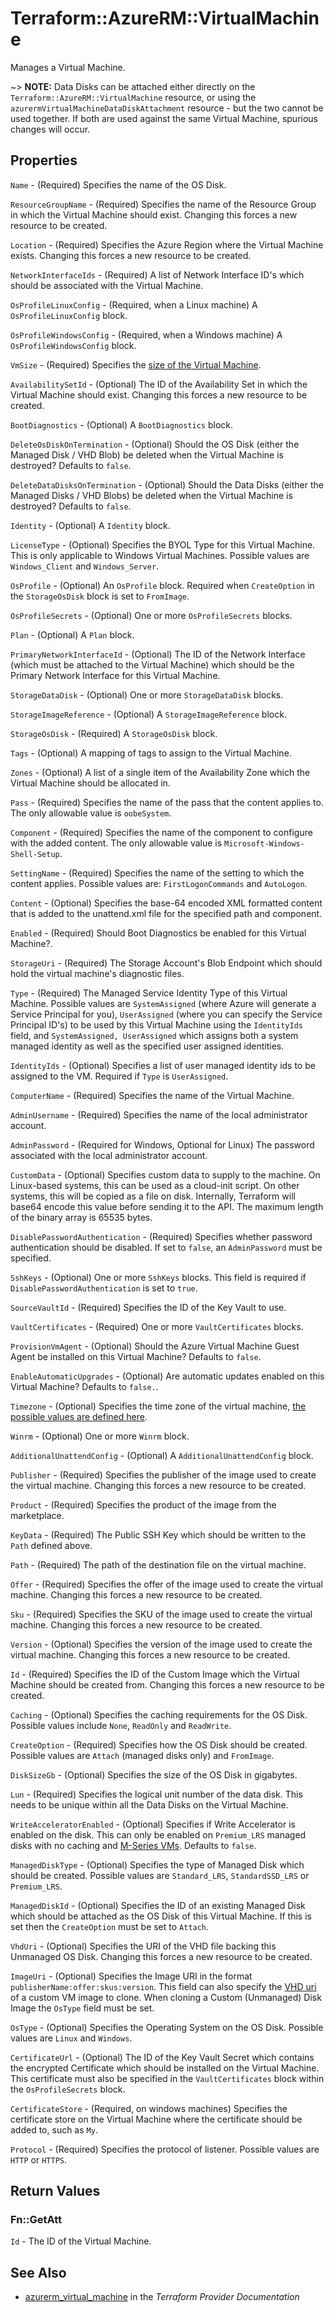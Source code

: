 # Terraform::AzureRM::VirtualMachine

Manages a Virtual Machine.

~> **NOTE:** Data Disks can be attached either directly on the `Terraform::AzureRM::VirtualMachine` resource, or using the `azurermVirtualMachineDataDiskAttachment` resource - but the two cannot be used together. If both are used against the same Virtual Machine, spurious changes will occur.

## Properties

`Name` - (Required) Specifies the name of the OS Disk.

`ResourceGroupName` - (Required) Specifies the name of the Resource Group in which the Virtual Machine should exist. Changing this forces a new resource to be created.

`Location` - (Required) Specifies the Azure Region where the Virtual Machine exists. Changing this forces a new resource to be created.

`NetworkInterfaceIds` - (Required) A list of Network Interface ID's which should be associated with the Virtual Machine.

`OsProfileLinuxConfig` - (Required, when a Linux machine) A `OsProfileLinuxConfig` block.

`OsProfileWindowsConfig` - (Required, when a Windows machine) A `OsProfileWindowsConfig` block.

`VmSize` - (Required) Specifies the [size of the Virtual Machine](https://azure.microsoft.com/en-us/documentation/articles/virtual-machines-size-specs/).

`AvailabilitySetId` - (Optional) The ID of the Availability Set in which the Virtual Machine should exist. Changing this forces a new resource to be created.

`BootDiagnostics` - (Optional) A `BootDiagnostics` block.

`DeleteOsDiskOnTermination` - (Optional) Should the OS Disk (either the Managed Disk / VHD Blob) be deleted when the Virtual Machine is destroyed? Defaults to `false`.

`DeleteDataDisksOnTermination` - (Optional) Should the Data Disks (either the Managed Disks / VHD Blobs) be deleted when the Virtual Machine is destroyed? Defaults to `false`.

`Identity` - (Optional) A `Identity` block.

`LicenseType` - (Optional) Specifies the BYOL Type for this Virtual Machine. This is only applicable to Windows Virtual Machines. Possible values are `Windows_Client` and `Windows_Server`.

`OsProfile` - (Optional) An `OsProfile` block. Required when `CreateOption` in the `StorageOsDisk` block is set to `FromImage`.

`OsProfileSecrets` - (Optional) One or more `OsProfileSecrets` blocks.

`Plan` - (Optional) A `Plan` block.

`PrimaryNetworkInterfaceId` - (Optional) The ID of the Network Interface (which must be attached to the Virtual Machine) which should be the Primary Network Interface for this Virtual Machine.

`StorageDataDisk` - (Optional) One or more `StorageDataDisk` blocks.

`StorageImageReference` - (Optional) A `StorageImageReference` block.

`StorageOsDisk` - (Required) A `StorageOsDisk` block.

`Tags` - (Optional) A mapping of tags to assign to the Virtual Machine.

`Zones` - (Optional) A list of a single item of the Availability Zone which the Virtual Machine should be allocated in.

`Pass` - (Required) Specifies the name of the pass that the content applies to. The only allowable value is `oobeSystem`.

`Component` - (Required) Specifies the name of the component to configure with the added content. The only allowable value is `Microsoft-Windows-Shell-Setup`.

`SettingName` - (Required) Specifies the name of the setting to which the content applies. Possible values are: `FirstLogonCommands` and `AutoLogon`.

`Content` - (Optional) Specifies the base-64 encoded XML formatted content that is added to the unattend.xml file for the specified path and component.

`Enabled` - (Required) Should Boot Diagnostics be enabled for this Virtual Machine?.

`StorageUri` - (Required) The Storage Account's Blob Endpoint which should hold the virtual machine's diagnostic files.

`Type` - (Required) The Managed Service Identity Type of this Virtual Machine. Possible values are `SystemAssigned` (where Azure will generate a Service Principal for you), `UserAssigned` (where you can specify the Service Principal ID's) to be used by this Virtual Machine using the `IdentityIds` field, and `SystemAssigned, UserAssigned` which assigns both a system managed identity as well as the specified user assigned identities.

`IdentityIds` - (Optional) Specifies a list of user managed identity ids to be assigned to the VM. Required if `Type` is `UserAssigned`.

`ComputerName` - (Required) Specifies the name of the Virtual Machine.

`AdminUsername` - (Required) Specifies the name of the local administrator account.

`AdminPassword` - (Required for Windows, Optional for Linux) The password associated with the local administrator account.

`CustomData` - (Optional) Specifies custom data to supply to the machine. On Linux-based systems, this can be used as a cloud-init script. On other systems, this will be copied as a file on disk. Internally, Terraform will base64 encode this value before sending it to the API. The maximum length of the binary array is 65535 bytes.

`DisablePasswordAuthentication` - (Required) Specifies whether password authentication should be disabled. If set to `false`, an `AdminPassword` must be specified.

`SshKeys` - (Optional) One or more `SshKeys` blocks. This field is required if `DisablePasswordAuthentication` is set to `true`.

`SourceVaultId` - (Required) Specifies the ID of the Key Vault to use.

`VaultCertificates` - (Required) One or more `VaultCertificates` blocks.

`ProvisionVmAgent` - (Optional) Should the Azure Virtual Machine Guest Agent be installed on this Virtual Machine? Defaults to `false`.

`EnableAutomaticUpgrades` - (Optional) Are automatic updates enabled on this Virtual Machine? Defaults to `false.`.

`Timezone` - (Optional) Specifies the time zone of the virtual machine, [the possible values are defined here](http://jackstromberg.com/2017/01/list-of-time-zones-consumed-by-azure/).

`Winrm` - (Optional) One or more `Winrm` block.

`AdditionalUnattendConfig` - (Optional) A `AdditionalUnattendConfig` block.

`Publisher` - (Required) Specifies the publisher of the image used to create the virtual machine. Changing this forces a new resource to be created.

`Product` - (Required) Specifies the product of the image from the marketplace.

`KeyData` - (Required) The Public SSH Key which should be written to the `Path` defined above.

`Path` - (Required) The path of the destination file on the virtual machine.

`Offer` - (Required) Specifies the offer of the image used to create the virtual machine. Changing this forces a new resource to be created.

`Sku` - (Required) Specifies the SKU of the image used to create the virtual machine. Changing this forces a new resource to be created.

`Version` - (Optional) Specifies the version of the image used to create the virtual machine. Changing this forces a new resource to be created.

`Id` - (Required) Specifies the ID of the Custom Image which the Virtual Machine should be created from. Changing this forces a new resource to be created.

`Caching` - (Optional) Specifies the caching requirements for the OS Disk. Possible values include `None`, `ReadOnly` and `ReadWrite`.

`CreateOption` - (Required) Specifies how the OS Disk should be created. Possible values are `Attach` (managed disks only) and `FromImage`.

`DiskSizeGb` - (Optional) Specifies the size of the OS Disk in gigabytes.

`Lun` - (Required) Specifies the logical unit number of the data disk. This needs to be unique within all the Data Disks on the Virtual Machine.

`WriteAcceleratorEnabled` - (Optional) Specifies if Write Accelerator is enabled on the disk. This can only be enabled on `Premium_LRS` managed disks with no caching and [M-Series VMs](https://docs.microsoft.com/en-us/azure/virtual-machines/workloads/sap/how-to-enable-write-accelerator). Defaults to `false`.

`ManagedDiskType` - (Optional) Specifies the type of Managed Disk which should be created. Possible values are `Standard_LRS`, `StandardSSD_LRS` or `Premium_LRS`.

`ManagedDiskId` - (Optional) Specifies the ID of an existing Managed Disk which should be attached as the OS Disk of this Virtual Machine. If this is set then the `CreateOption` must be set to `Attach`.

`VhdUri` - (Optional) Specifies the URI of the VHD file backing this Unmanaged OS Disk. Changing this forces a new resource to be created.

`ImageUri` - (Optional) Specifies the Image URI in the format `publisherName:offer:skus:version`. This field can also specify the [VHD uri](https://azure.microsoft.com/en-us/documentation/articles/virtual-machines-linux-cli-deploy-templates/#create-a-custom-vm-image) of a custom VM image to clone. When cloning a Custom (Unmanaged) Disk Image the `OsType` field must be set.

`OsType` - (Optional) Specifies the Operating System on the OS Disk. Possible values are `Linux` and `Windows`.

`CertificateUrl` - (Optional) The ID of the Key Vault Secret which contains the encrypted Certificate which should be installed on the Virtual Machine. This certificate must also be specified in the `VaultCertificates` block within the `OsProfileSecrets` block.

`CertificateStore` - (Required, on windows machines) Specifies the certificate store on the Virtual Machine where the certificate should be added to, such as `My`.

`Protocol` - (Required) Specifies the protocol of listener. Possible values are `HTTP` or `HTTPS`.


## Return Values

### Fn::GetAtt

`Id` - The ID of the Virtual Machine.

## See Also

* [azurerm_virtual_machine](https://www.terraform.io/docs/providers/azurerm/r/virtual_machine.html) in the _Terraform Provider Documentation_